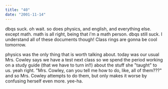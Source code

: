 ```yaml
---
title: "40"
date: "2001-11-14"
---
```


dbqs suck. oh wait. so does physics, and english, and everything else. except math. math is all right, being that i'm a math person. dbqs still suck. I understand all of these documents though! Class rings are gonna be cool tomorrow.

physics was the only thing that is worth talking about. today was our usual Mrs. Cowley says we have a test next class so we spend the period working on a study guide (that we have to turn in!!) about the stuff she "taught" to us. yeah right. "Mrs. Cowley, can you tell me how to do, like, all of them???" and so Mrs. Cowley attempts to do them, but only makes it worse by confusing herself even more. yee-ha.
